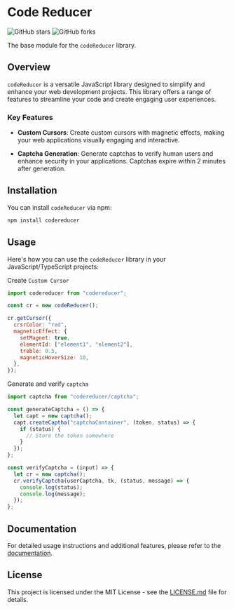 # Code Reducer

![GitHub stars](https://img.shields.io/github/stars/JunaidParkar/codeReducer?style=social)
![GitHub forks](https://img.shields.io/github/forks/JunaidParkar/codeReducer?style=social)

The base module for the `codeReducer` library.

## Overview

`codeReducer` is a versatile JavaScript library designed to simplify and enhance your web development projects. This library offers a range of features to streamline your code and create engaging user experiences.

### Key Features

- **Custom Cursors**: Create custom cursors with magnetic effects, making your web applications visually engaging and interactive.

- **Captcha Generation**: Generate captchas to verify human users and enhance security in your applications. Captchas expire within 2 minutes after generation.

## Installation

You can install `codeReducer` via npm:

```bash
npm install codereducer
```

## Usage

Here's how you can use the `codeReducer` library in your JavaScript/TypeScript projects:

Create `Custom Cursor`

```javascript
import codereducer from "codereducer";

const cr = new codeReducer();

cr.getCursor({
  crsrColor: "red",
  magneticEffect: {
    setMagnet: true,
    elementId: ["element1", "element2"],
    treble: 0.5,
    magneticHoverSize: 10,
  },
});
```

Generate and verify `captcha`

```javascript
import captcha from "codereducer/captcha";

const generateCaptcha = () => {
  let capt = new captcha();
  capt.createCaptha("captchaContainer", (token, status) => {
    if (status) {
      // Store the token somewhere
    }
  });
};

const verifyCaptcha = (input) => {
  let cr = new captcha();
  cr.verifyCaptcha(userCaptcha, tk, (status, message) => {
    console.log(status);
    console.log(message);
  });
};
```

## Documentation

For detailed usage instructions and additional features, please refer to the [documentation](https://github.com/JunaidParkar/codeReducer).

## License

This project is licensed under the MIT License - see the [LICENSE.md](LICENSE.md) file for details.
